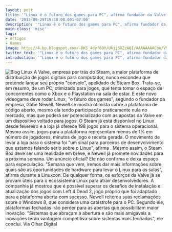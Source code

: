 ```yaml
---
layout: post
title: '"Linux é o futuro dos games para PC", afirma fundador da Valve'
date: '2013-09-29T19:38:00.001-07:00'
description: '"Linux é o futuro dos games para PC", afirma fundador da Valve'
main-class: 'misc'
tags:
- Artigos
- Games
image: http://4.bp.blogspot.com/-DKS_4dyf6OY/Ukjj5XZcAQI/AAAAAAAACbo/VMuW09NqlDQ/s72-c/imagem.php.jpeg
twitter_text: '"Linux é o futuro dos games para PC", afirma fundador da Valve'
introduction: '"Linux é o futuro dos games para PC", afirma fundador da Valve'
---
```

![Blog Linux](http://4.bp.blogspot.com/-DKS_4dyf6OY/Ukjj5XZcAQI/AAAAAAAACbo/VMuW09NqlDQ/s400/imagem.php.jpeg "Blog Linux")
A Valve, empresa por trás do Steam, a maior plataforma de distribuição de jogos digitais para computador, nunca escondeu que pretende lançar seu próprio "console", apelidado de Steam Box. Trata-se, em resumo, de um PC, otimizado para jogos, que tenta tomar o espaço de concorrentes como o Xbox e o Playstation na sala de estar. E este novo videogame deve rodar Linux, "o futuro dos games", segundo o fundador da empresa, Gabe Newell.
Newell se mostra otimista sobre a plataforma de código aberto, mesmo ela tendo participação praticamente nula no mercado, mas que poderá ser potencializado com as apostas da Valve em um dispositivo voltado para jogos.
O Steam já está disponível no Linux desde fevereiro e a loja já oferece 198 jogos para o sistema operacional. Mesmo assim, jogos para a plataforma representam menos de 1% em número de jogadores, minutos de jogo e receita gerada. O movimento de levar a loja para o sistema foi "um sinal para parceiros de desenvolvimento que estamos falando sério sobre o Linux", afirma .
Mesmo assim, o Steam Box deve ser uma realidade em breve, e Newell já promete novidades para a próxima semana. Um anúncio oficial? Ele não confirma e deixa espaço para especulação. "Semana que vem, iremos dar mais informações sobre quais são as oportunidades de hardware para levar o Linux para as salas", afirma durante a Linuxcon.
De qualquer forma, os esforços da Valve já se provam úteis para o ecossistema Linux para atrair desenvolvedores. A companhia já mostrou que é possível superar os desafios de instalação e atualização dos jogos com Left 4 Dead 2, jogo próprio que foi adaptado para a plataforma aberta com sucesso.
Newell reiterou suas reclamações sobre o Windows 8, que considera uma catástrofe para o PC. Segundo ele, plataformas fechadas irão perder para as abertas que possibilitam maior inovação. "Sistemas que abraçam a abertura e são mais amigáveis a inovações terão vantagem competitiva sobre sistemas mais fechados", ele conclui.
Via Olhar Digital

